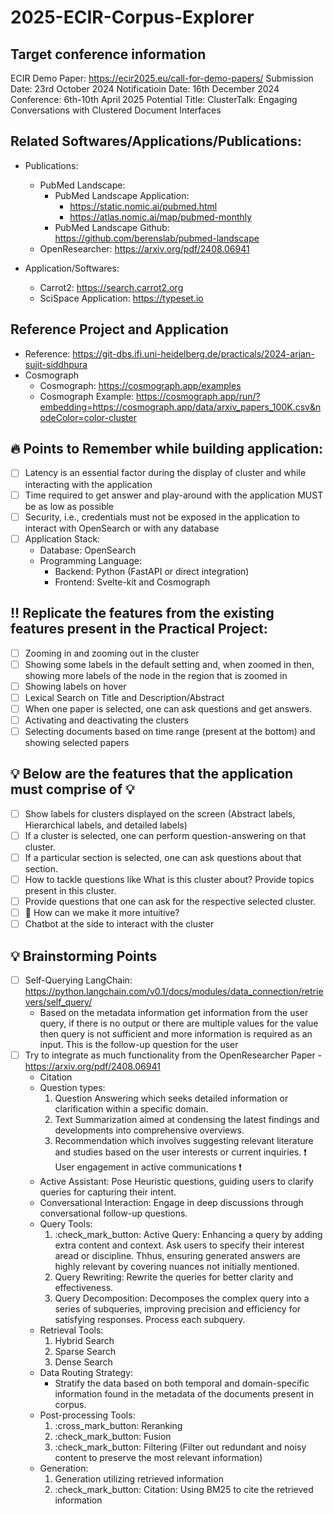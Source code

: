 # 2025-ECIR-Corpus-Explorer

## Target conference information
ECIR Demo Paper: https://ecir2025.eu/call-for-demo-papers/
Submission Date: 23rd October 2024
Notificatioin Date: 16th December 2024
Conference: 6th-10th April 2025
Potential Title: ClusterTalk: Engaging Conversations with Clustered Document Interfaces

## Related Softwares/Applications/Publications:
- Publications: 
    - PubMed Landscape:
        - PubMed Landscape Application: 
            - https://static.nomic.ai/pubmed.html
            - https://atlas.nomic.ai/map/pubmed-monthly
        - PubMed Landscape Github: https://github.com/berenslab/pubmed-landscape
    - OpenResearcher: https://arxiv.org/pdf/2408.06941

- Application/Softwares:
    - Carrot2: https://search.carrot2.org
    - SciSpace Application: https://typeset.io

## Reference Project and Application
- Reference: https://git-dbs.ifi.uni-heidelberg.de/practicals/2024-arjan-sujit-siddhpura
- Cosmograph 
    - Cosmograph: https://cosmograph.app/examples
    - Cosmograph Example: https://cosmograph.app/run/?embedding=https://cosmograph.app/data/arxiv_papers_100K.csv&nodeColor=color-cluster

## :fire: Points to Remember while building application:
- [ ] Latency is an essential factor during the display of cluster and while interacting with the application
- [ ] Time required to get answer and play-around with the application MUST be as low as possible
- [ ] Security, i.e., credentials must not be exposed in the application to interact with OpenSearch or with any database
- [ ] Application Stack: 
    - Database: OpenSearch
    - Programming Language:
        - Backend: Python (FastAPI or direct integration)
        - Frontend: Svelte-kit and Cosmograph

## :bangbang: Replicate the features from the existing features present in the Practical Project:
- [ ] Zooming in and zooming out in the cluster
- [ ] Showing some labels in the default setting and, when zoomed in then, showing more labels of the node in the region that is zoomed in
- [ ] Showing labels on hover
- [ ] Lexical Search on Title and Description/Abstract
- [ ] When one paper is selected, one can ask questions and get answers.
- [ ] Activating and deactivating the clusters
- [ ] Selecting documents based on time range (present at the bottom) and showing selected papers

## :bulb: Below are the features that the application must comprise of :bulb:
- [ ] Show labels for clusters displayed on the screen (Abstract labels, Hierarchical labels, and detailed labels)
- [ ] If a cluster is selected, one can perform question-answering on that cluster.
- [ ] If a particular section is selected, one can ask questions about that section.
- [ ] How to tackle questions like What is this cluster about? Provide topics present in this cluster.
- [ ] Provide questions that one can ask for the respective selected cluster.
- [ ] :thinking: How can we make it more intuitive?
- [ ] Chatbot at the side to interact with the cluster

## :bulb: Brainstorming Points
- [ ] Self-Querying LangChain: https://python.langchain.com/v0.1/docs/modules/data_connection/retrievers/self_query/
    - Based on the metadata information get information from the user query, if there is no output or there are multiple values for the value then query is not sufficient and more information is required as an input. This is the follow-up question for the user
- [ ] Try to integrate as much functionality from the OpenResearcher Paper - https://arxiv.org/pdf/2408.06941
    - Citation
    - Question types: 
        1. Question Answering which seeks detailed information or clarification within a specific domain.
        2. Text Summarization aimed at condensing the latest findings and developments into comprehensive overviews.
        3. Recommendation which involves suggesting relevant literature and studies based on the user interests or current inquiries. :exclamation: User engagement in active communications :exclamation:
    - Active Assistant: Pose Heuristic questions, guiding users to clarify queries for capturing their intent.
    - Conversational Interaction: Engage in deep discussions through conversational follow-up questions.
    - Query Tools:
        1. :check_mark_button: Active Query: Enhancing a query by adding extra content and context. Ask users to specify their interest aread or discipline. Thhus, ensuring generated answers are highly relevant by covering nuances not initially mentioned.
        2. Query Rewriting: Rewrite the queries for better clarity and effectiveness.
        3. Query Decomposition: Decomposes the complex query into a series of subqueries, improving precision and efficiency for satisfying responses. Process each subquery.
    - Retrieval Tools:
        1. Hybrid Search
        2. Sparse Search
        3. Dense Search
    - Data Routing Strategy:
        - Stratify the data based on both temporal and domain-specific information found in the metadata of the documents present in corpus.
    - Post-processing Tools:
        1. :cross_mark_button: Reranking
        2. :check_mark_button: Fusion
        3. :check_mark_button: Filtering (Filter out redundant and noisy content to preserve the most relevant information)
    - Generation:
        1. Generation utilizing retrieved information
        2. :check_mark_button: Citation: Using BM25 to cite the retrieved information
